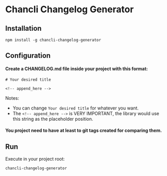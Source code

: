 # Chancli Changelog Generator

## Installation

```npm install -g chancli-changelog-generator```

## Configuration

#### Create a CHANGELOG.md file inside your project with this format:

```
# Your desired title

<!-- append_here -->
```

Notes: 
- You can change `Your desired title` for whatever you want.
- The `<!-- append_here -->` is VERY IMPORTANT, the library would use this string as the placeholder position.

#### You project need to have at least to git tags created for comparing them.

## Run

Execute in your project root:

```chancli-changelog-generator```
